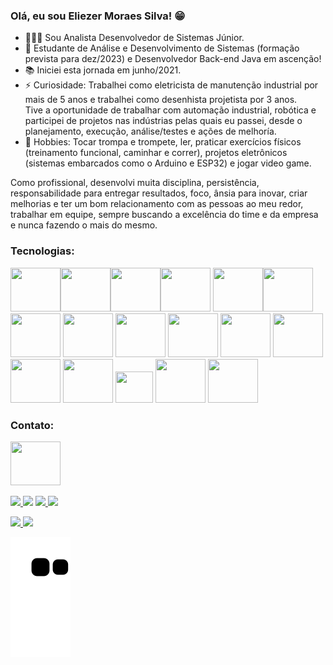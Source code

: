 
### Olá, eu sou Eliezer Moraes Silva! 😁 

- 👨🏼‍💻 Sou Analista Desenvolvedor de Sistemas Júnior. <br>
- 🎯 Estudante de Análise e Desenvolvimento de Sistemas (formação prevista para dez/2023) e Desenvolvedor Back-end Java em ascenção! <br>
- 📚 Iniciei esta jornada em junho/2021. <br>
- ⚡ Curiosidade: Trabalhei como eletricista de manutenção industrial por mais de 5 anos e trabalhei como desenhista projetista por 3 anos. <br>
Tive a oportunidade de trabalhar com automação industrial, robótica e participei de projetos nas indústrias pelas quais eu passei, desde o planejamento, execução, análise/testes e ações de melhoría.
- 🎺 Hobbies: Tocar trompa e trompete, ler, praticar exercícios físicos (treinamento funcional, caminhar e correr), projetos eletrônicos (sistemas embarcados como o Arduino e ESP32) e jogar video game.

Como profissional, desenvolvi muita disciplina, persistência, responsabilidade para entregar resultados, foco, ânsia para inovar, criar melhorias e ter um bom relacionamento com as pessoas ao meu redor, trabalhar em equipe, sempre buscando a excelência do time e da empresa e nunca fazendo o mais do mesmo.<br>

### Tecnologias:

<img height="70" width="80" src="https://cdn.jsdelivr.net/gh/devicons/devicon/icons/java/java-original-wordmark.svg" /><img height="70" width="80" src="https://cdn.jsdelivr.net/gh/devicons/devicon/icons/python/python-original.svg" /><img height="70" width="80" src="https://cdn.jsdelivr.net/gh/devicons/devicon/icons/c/c-original.svg" /><img height="70" width="80" src="https://cdn.jsdelivr.net/gh/devicons/devicon/icons/spring/spring-original-wordmark.svg" />
          <img height="70" width="80" src="https://cdn.jsdelivr.net/gh/devicons/devicon/icons/oracle/oracle-original.svg" /><img height="70" width="80" src="https://cdn.jsdelivr.net/gh/devicons/devicon/icons/postgresql/postgresql-original.svg" /><img height="70" width="80" src="https://cdn.jsdelivr.net/gh/devicons/devicon/icons/mysql/mysql-original-wordmark.svg" />
            <img height="70" width="80" src="https://cdn.jsdelivr.net/gh/devicons/devicon/icons/mongodb/mongodb-original-wordmark.svg" />
            <img height="70" width="80" src="https://cdn.jsdelivr.net/gh/devicons/devicon/icons/react/react-original-wordmark.svg" />
            <img height="70" width="80" src="https://cdn.jsdelivr.net/gh/devicons/devicon/icons/html5/html5-original.svg" />
            <img height="70" width="80" src="https://cdn.jsdelivr.net/gh/devicons/devicon/icons/css3/css3-original.svg" />
            <img height="70" width="80" src="https://cdn.jsdelivr.net/gh/devicons/devicon/icons/javascript/javascript-original.svg" />
            <img height="70" width="80" src="https://cdn.jsdelivr.net/gh/devicons/devicon/icons/bootstrap/bootstrap-original.svg" />
            <img height="70" width="80" src="https://cdn.jsdelivr.net/gh/devicons/devicon/icons/docker/docker-original.svg" />
            <img height="50" width="60" src="https://cdn.jsdelivr.net/gh/devicons/devicon/icons/vscode/vscode-original.svg" />
            <img height="70" width="80" src="https://cdn.jsdelivr.net/gh/devicons/devicon/icons/amazonwebservices/amazonwebservices-plain-wordmark.svg" />
            <img height="70" width="80" src="https://cdn.jsdelivr.net/gh/devicons/devicon/icons/heroku/heroku-plain-wordmark.svg" />
          
          
          
            
### Contato:

<a href="https://www.linkedin.com/in/eliezer-moraes-silva-80b68010b/"><img height="70" width="80" src="https://cdn.jsdelivr.net/gh/devicons/devicon/icons/linkedin/linkedin-original.svg" /></a>

<a href="https://wa.me/5519981374137" alt="WhatsApp" target="_blank"> <img src="https://img.shields.io/badge/WhatsApp-25D366?style=for-the-badge&logo=whatsapp&logoColor=white"/> </a>
[<img src="https://img.shields.io/badge/Telegram-2CA5E0?style=for-the-badge&logo=telegram&logoColor=white" />](https://t.me/eliezermoraes)
<a href="mailto:eliezer.moraes@outlook.com?subject=Hello Mr. Eliezer Moraes silva" target="_blank"> <img src="https://img.shields.io/badge/Microsoft_Outlook-0078D4?style=for-the-badge&logo=microsoft-outlook&logoColor=white"/> </a>
<a href="mailto:eliezer.ingproj@gmail.com?subject=Hello Mr. Eliezer" target="_blank"> <img src="https://img.shields.io/badge/Gmail-D14836?style=for-the-badge&logo=gmail&logoColor=white"/> </a>

<div>
<a href="https://github.com/eliezermoraesss">
<img height="180em" src="https://github-readme-stats.vercel.app/api/top-langs/?username=eliezermoraesss&layout=compact&langs_count=7&theme=dracula"/>
<img height="180em" src="https://github-readme-stats.vercel.app/api?username=eliezermoraesss&show_icons=true&theme=dracula&include_all_commits=true&count_private=true"/>
</div>
  
  ![Snake animation](https://github.com/eliezermoraesss/eliezermoraesss/blob/output/github-contribution-grid-snake.svg)<br><br>
  
